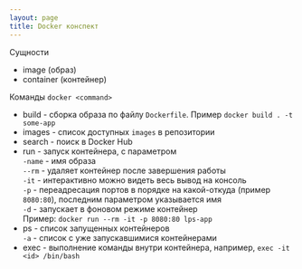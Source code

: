 ```yaml
---
layout: page
title: Docker конспект
---
```


Сущности
- image (образ)
- container (контейнер)

Команды `docker <command>`
- build - сборка образа по файлу `Dockerfile`. Пример `docker build . -t some-app`
- images - список доступных `images` в репозитории
- search - поиск в Docker Hub
- run - запуск контейнера, с параметром  
`-name` - имя образа  
`--rm` - удаляет контейнер после завершения работы  
`-it` - интерактивно можно видеть весь вывод на консоль  
`-p` - переадресация портов в порядке на какой-откуда (пример `8080:80`), последним параметром указывается имя  
`-d` - запускает в фоновом режиме контейнер  
Пример: `docker run --rm -it -p 8080:80 lps-app`
- ps - список запущенных контейнеров  
`-a` - список с уже запускавшимися контейнерами  
- exec - выполнение команды внутри контейнера, например, `exec -it <id> /bin/bash`